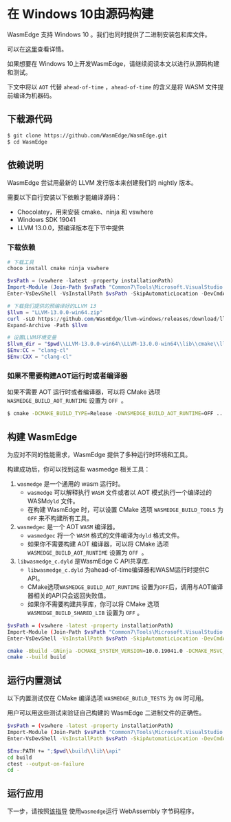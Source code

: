# 在 Windows 10由源码构建

WasmEdge 支持 Windows 10 。我们也同时提供了二进制安装包和库文件。

可以在[这里](https://github.com/WasmEdge/WasmEdge/blob/master/.github/workflows/build.yml#L266-L322)查看详情。

如果想要在 Windows 10上开发WasmEdge，请继续阅读本文以进行从源码构建和测试。

下文中将以 `AOT` 代替 `ahead-of-time` ，`ahead-of-time` 的含义是将 WASM 文件提前编译为机器码。

## 下载源代码

```bash
$ git clone https://github.com/WasmEdge/WasmEdge.git
$ cd WasmEdge
```

## 依赖说明

WasmEdge 尝试用最新的 LLVM 发行版本来创建我们的 nightly 版本。

需要以下自行安装以下依赖才能编译源码：

- Chocolatey，用来安装 cmake、ninja 和 vswhere
- Windows SDK 19041
- LLVM 13.0.0，预编译版本在下节中提供

### 下载依赖

```powershell
# 下载工具
choco install cmake ninja vswhere

$vsPath = (vswhere -latest -property installationPath)
Import-Module (Join-Path $vsPath "Common7\Tools\Microsoft.VisualStudio.DevShell.dll")
Enter-VsDevShell -VsInstallPath $vsPath -SkipAutomaticLocation -DevCmdArguments "-arch=x64 -host_arch=x64 -winsdk=10.0.19041.0"

# 下载我们提供的预编译好的LLVM 13
$llvm = "LLVM-13.0.0-win64.zip"
curl -sLO https://github.com/WasmEdge/llvm-windows/releases/download/llvmorg-13.0.0/LLVM-13.0.0-win64.zip -o $llvm
Expand-Archive -Path $llvm

# 设置LLVM环境变量
$llvm_dir = "$pwd\\LLVM-13.0.0-win64\\LLVM-13.0.0-win64\\lib\\cmake\\llvm"
$Env:CC = "clang-cl"
$Env:CXX = "clang-cl"
```

### 如果不需要构建AOT运行时或者编译器

如果不需要 AOT 运行时或者编译器，可以将 CMake 选项 `WASMEDGE_BUILD_AOT_RUNTIME`  设置为 `OFF `。

```bash
$ cmake -DCMAKE_BUILD_TYPE=Release -DWASMEDGE_BUILD_AOT_RUNTIME=OFF ..
```

## 构建 WasmEdge

为应对不同的性能需求，WasmEdge 提供了多种运行时环境和工具。

构建成功后，你可以找到这些 wasmedge 相关工具：

1. `wasmedge`  是一个通用的 wasm 运行时。
   * `wasmedge`  可以解释执行 `WASM`  文件或者以 AOT 模式执行一个编译过的 WASM`dyld` 文件。
   * 在构建 WasmEdge 时，可以设置 CMake 选项 `WASMEDGE_BUILD_TOOLS` 为`OFF` 来不构建所有工具。
2. `wasmedgec` 是一个 AOT `WASM` 编译器。
   * `wasmedgec` 将一个 `WASM` 格式的文件编译为`dyld` 格式文件。
   * 如果你不需要构建 AOT 编译器，可以将 CMake 选项 `WASMEDGE_BUILD_AOT_RUNTIME`  设置为  `OFF `。
3. `libwasmedge_c.dyld` 是WasmEdge C API共享库.
   * `libwasmedge_c.dyld` 为ahead-of-time编译器和WASM运行时提供C API。
   * CMake选项`WASMEDGE_BUILD_AOT_RUNTIME` 设置为`OFF`后，调用与AOT编译器相关的API只会返回失败值。
   * 如果你不需要构建共享库，你可以将 CMake 选项 `WASMEDGE_BUILD_SHARED_LIB`  设置为 `OFF` 。

```bash
$vsPath = (vswhere -latest -property installationPath)
Import-Module (Join-Path $vsPath "Common7\Tools\Microsoft.VisualStudio.DevShell.dll")
Enter-VsDevShell -VsInstallPath $vsPath -SkipAutomaticLocation -DevCmdArguments "-arch=x64 -host_arch=x64 -winsdk=10.0.19041.0"

cmake -Bbuild -GNinja -DCMAKE_SYSTEM_VERSION=10.0.19041.0 -DCMAKE_MSVC_RUNTIME_LIBRARY=MultiThreadedDLL "-DLLVM_DIR=$llvm_dir" -DWASMEDGE_BUILD_TESTS=ON -DWASMEDGE_BUILD_PACKAGE="ZIP" .
cmake --build build
```

## 运行内置测试

以下内置测试仅在 CMake 编译选项 `WASMEDGE_BUILD_TESTS`  为 `ON` 时可用。

用户可以用这些测试来验证自己构建的 WasmEdge 二进制文件的正确性。

```bash
$vsPath = (vswhere -latest -property installationPath)
Import-Module (Join-Path $vsPath "Common7\Tools\Microsoft.VisualStudio.DevShell.dll")
Enter-VsDevShell -VsInstallPath $vsPath -SkipAutomaticLocation -DevCmdArguments "-arch=x64 -host_arch=x64 -winsdk=10.0.19041.0"

$Env:PATH += ";$pwd\\build\\lib\\api"
cd build
ctest --output-on-failure
cd -
```

## 运行应用

下一步，请按照[该指导](run.md) 使用`wasmedge`运行 WebAssembly 字节码程序。